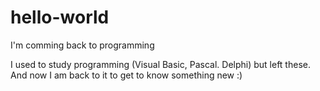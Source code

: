 # hello-world
I'm comming back to programming

I used to study programming (Visual Basic, Pascal. Delphi) but left these. 
And now I am back to it to get to know something new :)

